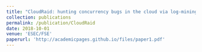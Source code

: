 ```yaml
---
title: "CloudRaid: hunting concurrency bugs in the cloud via log-mining"
collection: publications
permalink: /publication/CloudRaid
date: 2018-10-01
venue: 'ESEC/FSE'
paperurl: 'http://academicpages.github.io/files/paper1.pdf'
---
```

